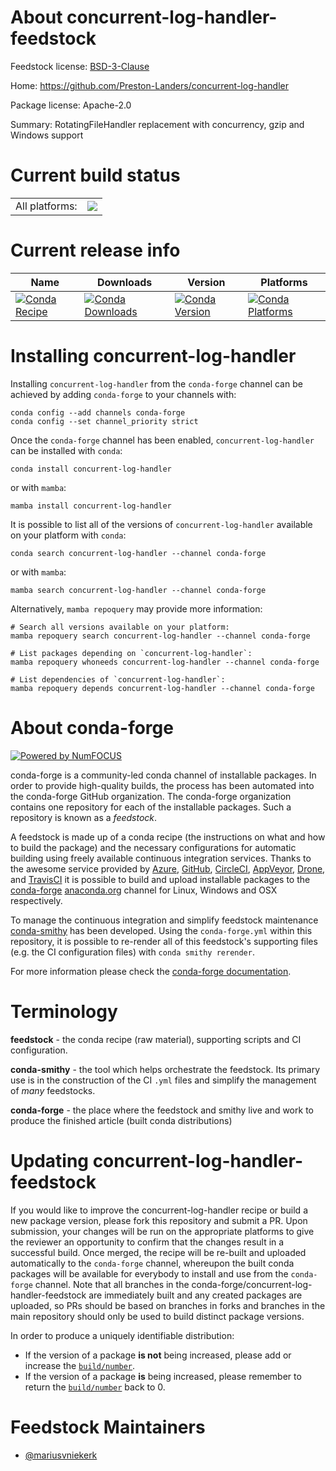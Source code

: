 About concurrent-log-handler-feedstock
======================================

Feedstock license: [BSD-3-Clause](https://github.com/conda-forge/concurrent-log-handler-feedstock/blob/main/LICENSE.txt)

Home: https://github.com/Preston-Landers/concurrent-log-handler

Package license: Apache-2.0

Summary: RotatingFileHandler replacement with concurrency, gzip and Windows support

Current build status
====================


<table><tr><td>All platforms:</td>
    <td>
      <a href="https://dev.azure.com/conda-forge/feedstock-builds/_build/latest?definitionId=10755&branchName=main">
        <img src="https://dev.azure.com/conda-forge/feedstock-builds/_apis/build/status/concurrent-log-handler-feedstock?branchName=main">
      </a>
    </td>
  </tr>
</table>

Current release info
====================

| Name | Downloads | Version | Platforms |
| --- | --- | --- | --- |
| [![Conda Recipe](https://img.shields.io/badge/recipe-concurrent--log--handler-green.svg)](https://anaconda.org/conda-forge/concurrent-log-handler) | [![Conda Downloads](https://img.shields.io/conda/dn/conda-forge/concurrent-log-handler.svg)](https://anaconda.org/conda-forge/concurrent-log-handler) | [![Conda Version](https://img.shields.io/conda/vn/conda-forge/concurrent-log-handler.svg)](https://anaconda.org/conda-forge/concurrent-log-handler) | [![Conda Platforms](https://img.shields.io/conda/pn/conda-forge/concurrent-log-handler.svg)](https://anaconda.org/conda-forge/concurrent-log-handler) |

Installing concurrent-log-handler
=================================

Installing `concurrent-log-handler` from the `conda-forge` channel can be achieved by adding `conda-forge` to your channels with:

```
conda config --add channels conda-forge
conda config --set channel_priority strict
```

Once the `conda-forge` channel has been enabled, `concurrent-log-handler` can be installed with `conda`:

```
conda install concurrent-log-handler
```

or with `mamba`:

```
mamba install concurrent-log-handler
```

It is possible to list all of the versions of `concurrent-log-handler` available on your platform with `conda`:

```
conda search concurrent-log-handler --channel conda-forge
```

or with `mamba`:

```
mamba search concurrent-log-handler --channel conda-forge
```

Alternatively, `mamba repoquery` may provide more information:

```
# Search all versions available on your platform:
mamba repoquery search concurrent-log-handler --channel conda-forge

# List packages depending on `concurrent-log-handler`:
mamba repoquery whoneeds concurrent-log-handler --channel conda-forge

# List dependencies of `concurrent-log-handler`:
mamba repoquery depends concurrent-log-handler --channel conda-forge
```


About conda-forge
=================

[![Powered by
NumFOCUS](https://img.shields.io/badge/powered%20by-NumFOCUS-orange.svg?style=flat&colorA=E1523D&colorB=007D8A)](https://numfocus.org)

conda-forge is a community-led conda channel of installable packages.
In order to provide high-quality builds, the process has been automated into the
conda-forge GitHub organization. The conda-forge organization contains one repository
for each of the installable packages. Such a repository is known as a *feedstock*.

A feedstock is made up of a conda recipe (the instructions on what and how to build
the package) and the necessary configurations for automatic building using freely
available continuous integration services. Thanks to the awesome service provided by
[Azure](https://azure.microsoft.com/en-us/services/devops/), [GitHub](https://github.com/),
[CircleCI](https://circleci.com/), [AppVeyor](https://www.appveyor.com/),
[Drone](https://cloud.drone.io/welcome), and [TravisCI](https://travis-ci.com/)
it is possible to build and upload installable packages to the
[conda-forge](https://anaconda.org/conda-forge) [anaconda.org](https://anaconda.org/)
channel for Linux, Windows and OSX respectively.

To manage the continuous integration and simplify feedstock maintenance
[conda-smithy](https://github.com/conda-forge/conda-smithy) has been developed.
Using the ``conda-forge.yml`` within this repository, it is possible to re-render all of
this feedstock's supporting files (e.g. the CI configuration files) with ``conda smithy rerender``.

For more information please check the [conda-forge documentation](https://conda-forge.org/docs/).

Terminology
===========

**feedstock** - the conda recipe (raw material), supporting scripts and CI configuration.

**conda-smithy** - the tool which helps orchestrate the feedstock.
                   Its primary use is in the construction of the CI ``.yml`` files
                   and simplify the management of *many* feedstocks.

**conda-forge** - the place where the feedstock and smithy live and work to
                  produce the finished article (built conda distributions)


Updating concurrent-log-handler-feedstock
=========================================

If you would like to improve the concurrent-log-handler recipe or build a new
package version, please fork this repository and submit a PR. Upon submission,
your changes will be run on the appropriate platforms to give the reviewer an
opportunity to confirm that the changes result in a successful build. Once
merged, the recipe will be re-built and uploaded automatically to the
`conda-forge` channel, whereupon the built conda packages will be available for
everybody to install and use from the `conda-forge` channel.
Note that all branches in the conda-forge/concurrent-log-handler-feedstock are
immediately built and any created packages are uploaded, so PRs should be based
on branches in forks and branches in the main repository should only be used to
build distinct package versions.

In order to produce a uniquely identifiable distribution:
 * If the version of a package **is not** being increased, please add or increase
   the [``build/number``](https://docs.conda.io/projects/conda-build/en/latest/resources/define-metadata.html#build-number-and-string).
 * If the version of a package **is** being increased, please remember to return
   the [``build/number``](https://docs.conda.io/projects/conda-build/en/latest/resources/define-metadata.html#build-number-and-string)
   back to 0.

Feedstock Maintainers
=====================

* [@mariusvniekerk](https://github.com/mariusvniekerk/)

